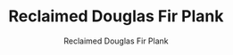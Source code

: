 ---
title_secondary: 
designer: Windfall
description: "Reclaimed%20Douglas%20fir%20plank%20or%20face%20grain%20tables%20and%20counters%20are%20built%20with%20parallel%20strips%20of%20wood%20typically%204%22%20to%206%22%20wide%20and%20are%202%22%20thick.%20The%20wood%20colors%20include%20a%20spectrum%20of%A0%A0light%20rosy%20pinks%20and%20yellow-browns%20to%20dark%20amber%20reds%20and%20are%A0set%20off%20by%20a%20remarkably%20straight%2C%20handsome%20grain.%20Reclaimed%20marks%20may%20include%20nail%20holes%2C%20staining%20and%20surface%20checking.%20Tables%20and%20counters%A0are%20made%20to%20order.%20Staggered%20butt%20joints%A0may%20be%20included%20for%20tops%20longer%20than%208%27.%20%A0Spec%20sheet"
image_primary: img/DF_or_Maple_plank_bench_table_for_a_cafe_500x500_72dpi.jpg
image_secondary: img/Douglas_Fir_Plank_Color_-_Warm_Brown_1024x1024.jpg
manufacturer: Windfall Lumber
href: https://windfall.design/collections/tables-counters/products/douglas-fir-reclaimed-plank
subtitle: Reclaimed Douglas Fir Plank
title: Reclaimed Douglas Fir Plank
image_thumb: img/DF_or_Maple_plank_bench_table_for_a_cafe_500x500_72dpi_large.jpg
tags: 
  - windfall
  - tables
category: tables
slug: /manufacturers/windfall-lumber/tables/windfall-reclaimed-douglas-fir-plank
---
